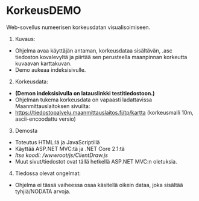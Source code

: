 # KorkeusDEMO
Web-sovellus numeerisen korkeusdatan visualisoimiseen.

1. Kuvaus:
- Ohjelma avaa käyttäjän antaman, korkeusdataa sisältävän, .asc tiedoston kovalevyltä ja piirtää sen perusteella maanpinnan korkeutta kuvaavan karttakuvan.
- Demo aukeaa indeksisivulle.

2. Korkeusdata:
- **(Demon indeksisivulla on latauslinkki testitiedostoon.)**
- Ohjelman tukema korkeusdata on vapaasti ladattavissa Maanmittauslaitoksen sivuilta:
- https://tiedostopalvelu.maanmittauslaitos.fi/tp/kartta (korkeusmalli 10m, ascii-encoodattu versio)

3. Demosta
- Toteutus HTML:lä ja JavaScriptillä
- Käyttää ASP.NET MVC:tä ja .NET Core 2.1:tä
- *Itse koodi: /wwwroot/js/ClientDraw.js*
- Muut sivut/tiedostot ovat tällä hetkellä ASP.NET MVC:n oletuksia.

4. Tiedossa olevat ongelmat:
- Ohjelma ei tässä vaiheessa osaa käsitellä oikein dataa, joka sisältää tyhjiä/NODATA arvoja.
